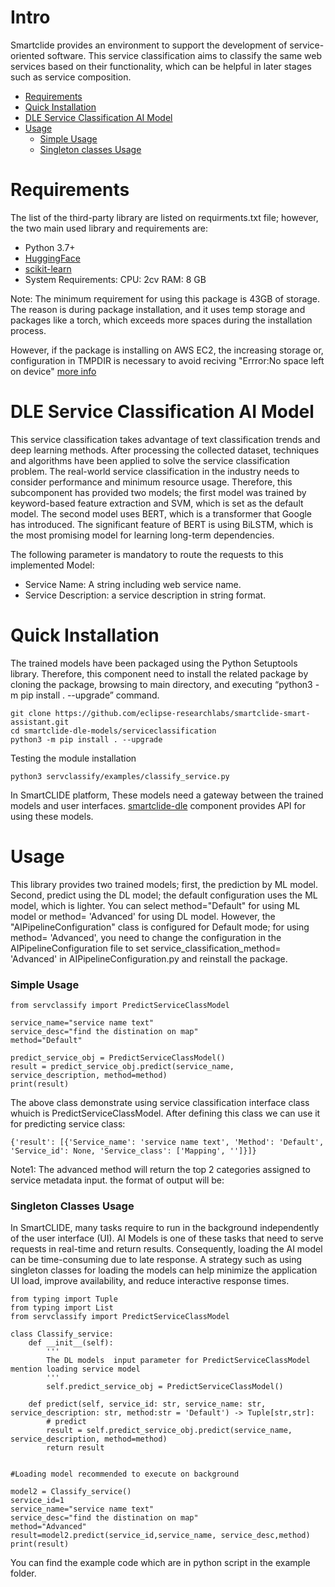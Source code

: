# Intro

Smartclide provides an environment to support the development of service-oriented software. This service classification aims to classify the same web services based on their functionality, which can be helpful in later stages such as service composition. 

- [Requirements](#requirements)
- [Quick Installation](#quick-installation)
- [DLE Service Classification AI Model](#dle-service-classification-ai-model)
- [Usage](#usage)
  - [Simple Usage](#simple-usage)
  - [Singleton classes Usage](#singleton-classes-usage)




# Requirements

The list of the third-party library are listed on requirments.txt file; however, the two main used library and requirements are:

- Python 3.7+
- [HuggingFace](https://huggingface.co/)
- [scikit-learn](https://scikit-learn.org)
- System Requirements: CPU: 2cv RAM: 8 GB

Note: The minimum requirement for using this package is 43GB of storage. The reason is during package installation, and it uses temp storage and packages like a torch, which exceeds more spaces during the installation process.

However, if the package is installing on AWS EC2, the increasing storage or, configuration in TMPDIR is necessary to avoid reciving "Errror:No space left on device" [more info](https://stackoverflow.com/questions/55103162/could-not-install-packages-due-to-an-environmenterror-errno-28-no-space-left)

# DLE Service Classification AI Model
This service classification takes advantage of text classification trends and deep learning methods. After processing the collected dataset, techniques and algorithms have been applied to solve the service classification problem. The real-world service classification in the industry needs to consider performance and minimum resource usage. Therefore, this subcomponent has provided two models; the first model was trained by keyword-based feature extraction and SVM, which is set as the default model. The second model uses BERT, which is a transformer that Google has introduced. The significant feature of BERT is using BiLSTM, which is the most promising model for learning long-term dependencies. 

The following parameter is mandatory to route the requests to this implemented Model:
- Service Name: A string including web service name.
- Service Description: a service description in string format.

# Quick Installation
The trained models have been packaged using the Python Setuptools library. Therefore, this component need to install the related package by cloning the package, browsing to main directory, and executing “python3 -m pip install . --upgrade” command. 
```
git clone https://github.com/eclipse-researchlabs/smartclide-smart-assistant.git
cd smartclide-dle-models/serviceclassification 
python3 -m pip install . --upgrade
```
Testing the module installation
```
python3 servclassify/examples/classify_service.py
```


In SmartCLIDE platform, These models need a  gateway between the trained models and user interfaces. [smartclide-dle](https://github.com/eclipse-researchlabs/smartclide-smart-assistant/tree/main/smartclide-dle) component provides API for using these models.

# Usage
This library provides two trained models; first, the prediction by ML model. Second, predict using the DL model; the default configuration uses the ML model, which is lighter. You can select method="Default" for using ML model or method= 'Advanced' for using DL model. However, the "AIPipelineConfiguration" class is configured for Default mode; for using  method= 'Advanced', you need to change the configuration in the AIPipelineConfiguration file to set service_classification_method= 'Advanced' in AIPipelineConfiguration.py and reinstall the package.
### Simple Usage
```
from servclassify import PredictServiceClassModel

service_name="service name text"
service_desc="find the distination on map"
method="Default"

predict_service_obj = PredictServiceClassModel()
result = predict_service_obj.predict(service_name, service_description, method=method)
print(result) 

```

The above class demonstrate using service classification interface class whuich is PredictServiceClassModel. After defining this class we can use it for predicting service class:
```
{'result': [{'Service_name': 'service name text', 'Method': 'Default', 'Service_id': None, 'Service_class': ['Mapping', '']}]}

```
Note1: The advanced method will return the top 2 categories assigned to service metadata input. the format of output will be:


### Singleton Classes Usage
In SmartCLIDE, many tasks require to run in the background independently of the user interface (UI). AI Models is one of these tasks that need to serve requests in real-time and return results. Consequently, loading the AI model can be time-consuming due to late response. A strategy such as using singleton classes for loading the models can help minimize the application UI load, improve availability, and reduce interactive response times. 

```
from typing import Tuple 
from typing import List
from servclassify import PredictServiceClassModel

class Classify_service:
    def __init__(self):
        '''
        The DL models  input parameter for PredictServiceClassModel mention loading service model
        '''
        self.predict_service_obj = PredictServiceClassModel()

    def predict(self, service_id: str, service_name: str, service_description: str, method:str = 'Default') -> Tuple[str,str]:
        # predict
        result = self.predict_service_obj.predict(service_name, service_description, method=method)
        return result
        

#Loading model recommended to execute on background

model2 = Classify_service()
service_id=1
service_name="service name text"
service_desc="find the distination on map"
method="Advanced"
result=model2.predict(service_id,service_name, service_desc,method)
print(result) 
```

You can find the example code which are in python script in the example folder.

